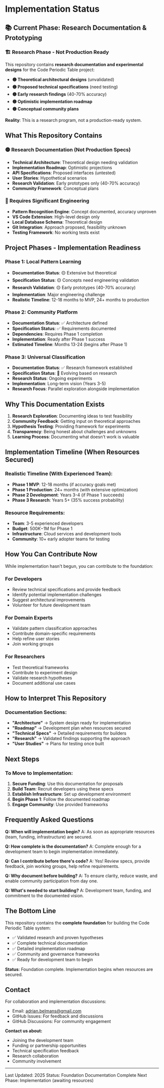 # Implementation Status

## 📚 Current Phase: Research Documentation & Prototyping

### 🏗️ Research Phase - Not Production Ready

This repository contains **research documentation and experimental designs** for the Code Periodic Table project:
- **🟡 Theoretical architectural designs** (unvalidated)
- **🟡 Proposed technical specifications** (need testing)
- **🟡 Early research findings** (40-70% accuracy)
- **🟡 Optimistic implementation roadmap**
- **🟡 Conceptual community plans**

**Reality**: This is a research program, not a production-ready system.

## What This Repository Contains

### 🟡 Research Documentation (Not Production Specs)
- **Technical Architecture**: Theoretical design needing validation
- **Implementation Roadmap**: Optimistic projections
- **API Specifications**: Proposed interfaces (untested)
- **User Stories**: Hypothetical scenarios
- **Research Validation**: Early prototypes only (40-70% accuracy)
- **Community Framework**: Conceptual plans

### 🚧 Requires Significant Engineering
- **Pattern Recognition Engine**: Concept documented, accuracy unproven
- **VS Code Extension**: High-level design only
- **Local Database Schema**: Theoretical design
- **Git Integration**: Approach proposed, feasibility unknown
- **Testing Framework**: No working tests exist

## Project Phases - Implementation Readiness

### Phase 1: Local Pattern Learning
- **Documentation Status**: 🟡 Extensive but theoretical
- **Specification Status**: 🟡 Concepts need engineering validation
- **Research Validation**: 🟡 Early prototypes (40-70% accuracy)
- **Implementation**: Major engineering challenge
- **Realistic Timeline**: 12-18 months to MVP, 24+ months to production

### Phase 2: Community Platform  
- **Documentation Status**: ✅ Architecture defined
- **Specification Status**: ✅ Requirements documented
- **Dependencies**: Requires Phase 1 completion
- **Implementation**: Ready after Phase 1 success
- **Estimated Timeline**: Months 13-24 (begins after Phase 1)

### Phase 3: Universal Classification
- **Documentation Status**: ✅ Research framework established
- **Specification Status**: 🔄 Evolving based on research
- **Research Status**: Ongoing experiments
- **Implementation**: Long-term vision (Years 3-5)
- **Research Focus**: Parallel exploration alongside implementation

## Why This Documentation Exists

1. **Research Exploration**: Documenting ideas to test feasibility
2. **Community Feedback**: Getting input on theoretical approaches
3. **Hypothesis Testing**: Providing framework for experiments
4. **Transparency**: Being honest about challenges and unknowns
5. **Learning Process**: Documenting what doesn't work is valuable

## Implementation Timeline (When Resources Secured)

### Realistic Timeline (With Experienced Team):
- **Phase 1 MVP**: 12-18 months (if accuracy goals met)
- **Phase 1 Production**: 24+ months (with extensive optimization)
- **Phase 2 Development**: Years 3-4 (if Phase 1 succeeds)
- **Phase 3 Research**: Years 5+ (35% success probability)

### Resource Requirements:
- **Team**: 3-5 experienced developers
- **Budget**: $500K-$1M for Phase 1
- **Infrastructure**: Cloud services and development tools
- **Community**: 10+ early adopter teams for testing

## How You Can Contribute Now

While implementation hasn't begun, you can contribute to the foundation:

### For Developers
- Review technical specifications and provide feedback
- Identify potential implementation challenges
- Suggest architectural improvements
- Volunteer for future development team

### For Domain Experts
- Validate pattern classification approaches
- Contribute domain-specific requirements
- Help refine user stories
- Join working groups

### For Researchers
- Test theoretical frameworks
- Contribute to experiment design
- Validate research hypotheses
- Document additional use cases

## How to Interpret This Repository

### Documentation Sections:
- **"Architecture"** → System design ready for implementation
- **"Roadmap"** → Development plan when resources secured
- **"Technical Specs"** → Detailed requirements for builders
- **"Research"** → Validated findings supporting the approach
- **"User Studies"** → Plans for testing once built

## Next Steps

### To Move to Implementation:
1. **Secure Funding**: Use this documentation for proposals
2. **Build Team**: Recruit developers using these specs
3. **Establish Infrastructure**: Set up development environment
4. **Begin Phase 1**: Follow the documented roadmap
5. **Engage Community**: Use provided frameworks

## Frequently Asked Questions

**Q: When will implementation begin?**
A: As soon as appropriate resources (team, funding, infrastructure) are secured.

**Q: How complete is the documentation?**
A: Complete enough for a development team to begin implementation immediately.

**Q: Can I contribute before there's code?**
A: Yes! Review specs, provide feedback, join working groups, help refine requirements.

**Q: Why document before building?**
A: To ensure clarity, reduce waste, and enable community participation from day one.

**Q: What's needed to start building?**
A: Development team, funding, and commitment to the documented vision.

## The Bottom Line

This repository contains the **complete foundation** for building the Code Periodic Table system:

- ✅ Validated research and proven hypotheses
- ✅ Complete technical documentation
- ✅ Detailed implementation roadmap
- ✅ Community and governance frameworks
- ✅ Ready for development team to begin

**Status**: Foundation complete. Implementation begins when resources are secured.

## Contact

For collaboration and implementation discussions:
- Email: adrian.belmans@gmail.com
- GitHub Issues: For feedback and discussions
- GitHub Discussions: For community engagement

**Contact us about:**
- Joining the development team
- Funding or partnership opportunities
- Technical specification feedback
- Research collaboration
- Community involvement

---

Last Updated: 2025
Status: Foundation Documentation Complete
Next Phase: Implementation (awaiting resources)